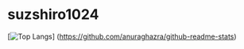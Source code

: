 # suzshiro1024

[![Top Langs](https://github-readme-stats.vercel.app/api/top-langs/?username={suzshiro1024}&layout=compact)]
(https://github.com/anuraghazra/github-readme-stats)
